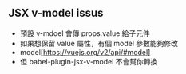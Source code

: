 ## JSX v-model issus

- 預設 v-mdoel 會傳 props.value 給子元件
- 如果想保留 value 屬性，有個 model 參數能夠修改
- model[https://vuejs.org/v2/api/#model]
- 但 babel-plugin-jsx-v-model 不會幫你轉換
